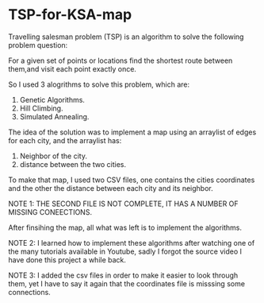 # TSP-for-KSA-map

Travelling salesman problem (TSP) is an algorithm to solve the following problem question:

For a given set of points or locations find the shortest route between them,and visit each point exactly once.

So I used 3 alogrithms to solve this problem, which are:

1. Genetic Algorithms.
2. Hill Climbing.
3. Simulated Annealing.

The idea of the solution was to implement a map using an arraylist of edges for each city, and the arraylist has:
1. Neighbor of the city.
2. distance between the two cities.

To make that map, I used two CSV files, one contains the cities coordinates and the other the distance between each city and its neighbor.

NOTE 1: THE SECOND FILE IS NOT COMPLETE, IT HAS A NUMBER OF MISSING CONEECTIONS.

After finsihing the map, all what was left is to implement the algorithms.

NOTE 2: I learned how to implement these algorithms after watching one of the many tutorials available in Youtube, sadly I forgot the source video 
I have done this project a while back.

NOTE 3: I added the csv files in order to make it easier to look through them, yet I have to say it again that the coordinates file is misssing some connections.
